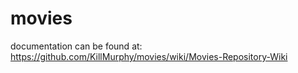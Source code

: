 # movies
documentation can be found at: https://github.com/KillMurphy/movies/wiki/Movies-Repository-Wiki 

